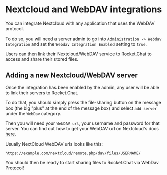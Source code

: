 # Nextcloud and WebDAV integrations

You can integrate Nextcloud with any application that uses the WebDAV protocol.

To do so, you will need a server admin to go into `Administration -> Webdav Integration` and set the `Webdav Integration Enabled` setting to `true`.

Users can then link their Nextcloud/WebDAV service to Rocket.Chat to access and share their stored files.

## Adding a new Nextcloud/WebDAV server

Once the integration has been enabled by the admin, any user will be able to link their servers to Rocket.Chat.

To do that, you should simply press the file-sharing button on the message box (the big "plus" at the end of the message box) and select `add server` under the `WebDav` category.

Then you will need your `WebDAV url`, your username and password for that server. You can find out how to get your WebDAV url on Nextcloud's docs [here](https://docs.nextcloud.com/server/14/user_manual/files/access_webdav.html).

Usually NextCloud WebDAV urls looks like this:

`https://example.com/nextcloud/remote.php/dav/files/USERNAME/`

You should then be ready to start sharing files to Rocket.Chat via WebDav Protocol!
